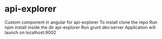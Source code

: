 # api-explorer
Custom component in angular for api-explorer
To install clone the repo
Run npm install inside the dir api-explorer
Run grunt dev:server
Application will launch on localhost:9002
